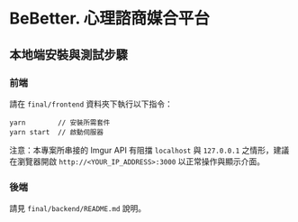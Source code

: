 # BeBetter. 心理諮商媒合平台

## 本地端安裝與測試步驟

### 前端
請在 `final/frontend` 資料夾下執行以下指令：  
```
yarn        // 安裝所需套件  
yarn start  // 啟動伺服器
```
注意：本專案所串接的 Imgur API 有阻擋 `localhost` 與 `127.0.0.1` 之情形，建議在瀏覽器開啟 `http://<YOUR_IP_ADDRESS>:3000` 以正常操作與顯示介面。

### 後端
請見 `final/backend/README.md` 說明。
